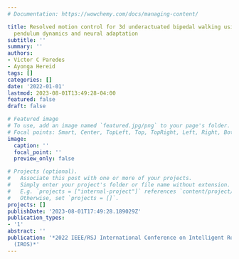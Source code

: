 ```yaml
---
# Documentation: https://wowchemy.com/docs/managing-content/

title: Resolved motion control for 3d underactuated bipedal walking using linear inverted
  pendulum dynamics and neural adaptation
subtitle: ''
summary: ''
authors:
- Victor C Paredes
- Ayonga Hereid
tags: []
categories: []
date: '2022-01-01'
lastmod: 2023-08-01T13:49:28-04:00
featured: false
draft: false

# Featured image
# To use, add an image named `featured.jpg/png` to your page's folder.
# Focal points: Smart, Center, TopLeft, Top, TopRight, Left, Right, BottomLeft, Bottom, BottomRight.
image:
  caption: ''
  focal_point: ''
  preview_only: false

# Projects (optional).
#   Associate this post with one or more of your projects.
#   Simply enter your project's folder or file name without extension.
#   E.g. `projects = ["internal-project"]` references `content/project/deep-learning/index.md`.
#   Otherwise, set `projects = []`.
projects: []
publishDate: '2023-08-01T17:49:28.189029Z'
publication_types:
- '1'
abstract: ''
publication: '*2022 IEEE/RSJ International Conference on Intelligent Robots and Systems
  (IROS)*'
---
```

